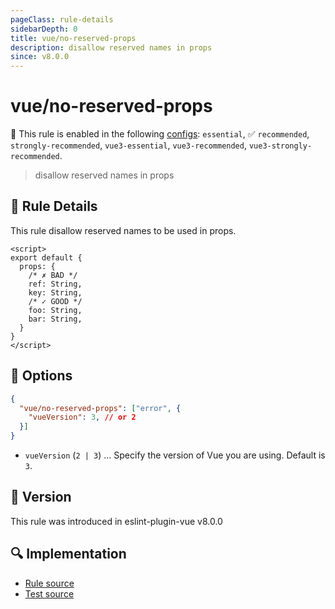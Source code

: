 ```yaml
---
pageClass: rule-details
sidebarDepth: 0
title: vue/no-reserved-props
description: disallow reserved names in props
since: v8.0.0
---
```

# vue/no-reserved-props

💼 This rule is enabled in the following [configs](https://eslint.vuejs.org/user-guide/#bundle-configurations): `essential`, ✅ `recommended`, `strongly-recommended`, `vue3-essential`, `vue3-recommended`, `vue3-strongly-recommended`.

<!-- end auto-generated rule header -->

> disallow reserved names in props

## :book: Rule Details

This rule disallow reserved names to be used in props.

<eslint-code-block :rules="{'vue/no-reserved-props': ['error']}">

```vue
<script>
export default {
  props: {
    /* ✗ BAD */
    ref: String,
    key: String,
    /* ✓ GOOD */
    foo: String,
    bar: String,
  }
}
</script>
```

</eslint-code-block>

## :wrench: Options

```json
{
  "vue/no-reserved-props": ["error", {
    "vueVersion": 3, // or 2
  }]
}
```

- `vueVersion` (`2 | 3`) ... Specify the version of Vue you are using. Default is `3`.

## :rocket: Version

This rule was introduced in eslint-plugin-vue v8.0.0

## :mag: Implementation

- [Rule source](https://github.com/vuejs/eslint-plugin-vue/blob/master/lib/rules/no-reserved-props.js)
- [Test source](https://github.com/vuejs/eslint-plugin-vue/blob/master/tests/lib/rules/no-reserved-props.js)
